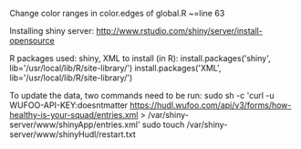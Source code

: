 Change color ranges in color.edges of global.R ~=line 63

Installing shiny server: http://www.rstudio.com/shiny/server/install-opensource

R packages used: shiny, XML
	to install (in R):
		install.packages('shiny', lib='/usr/local/lib/R/site-library/')
		install.packages('XML', lib='/usr/local/lib/R/site-library/')
		
To update the data, two commands need to be run:
		sudo sh -c 'curl -u WUFOO-API-KEY:doesntmatter https://hudl.wufoo.com/api/v3/forms/how-healthy-is-your-squad/entries.xml > /var/shiny-server/www/shinyApp/entries.xml'
		sudo touch /var/shiny-server/www/shinyHudl/restart.txt